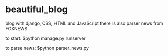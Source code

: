 # beautiful_blog
blog with django, CSS, HTML and JavaScript
there is also parser news from FOXNEWS

to start:
  $python manage.py runserver
  
  
to parse news:
  $python parser_news.py
